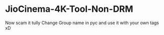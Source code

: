 # JioCinema-4K-Tool-Non-DRM
Now scam it tully 
Change Group name in pyc and use it with your own tags xD
